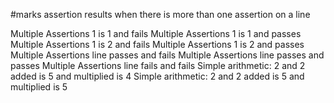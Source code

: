 #marks assertion results when there is more than one assertion on a line

Multiple Assertions 1 is 1 and fails
Multiple Assertions 1 is 1 and passes
Multiple Assertions 1 is 2 and fails
Multiple Assertions 1 is 2 and passes
Multiple Assertions line passes and fails
Multiple Assertions line passes and passes
Multiple Assertions line fails and fails
Simple arithmetic: 2 and 2 added is 5 and multiplied is 4
Simple arithmetic: 2 and 2 added is 5 and multiplied is 5

<!--OUTPUT
#marks assertion results when there is more than one assertion on a line

**~~Multiple Assertions 1 is 1 and fails~~**
**Multiple Assertions 1 is 1 and passes**
**~~Multiple Assertions 1 is 2 and fails~~**
Multiple Assertions 1 is **~~2~~ [1]** and passes
**~~Multiple Assertions line passes and fails~~**
**Multiple Assertions line passes and passes**
**~~Multiple Assertions line fails and fails~~**
Simple arithmetic: 2 and 2 added is **~~5~~ [4]** and multiplied is **4**
Simple arithmetic: 2 and 2 added is **~~5~~ [4]** and multiplied is **~~5~~ [4]**
-->

<!--COUNTS
{"executed": 18, "failed": 10, "skipped": 0, "passed": 8, "error": 0}
-->
